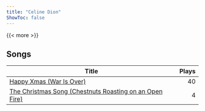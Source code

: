 ```yaml
---
title: "Celine Dion"
ShowToc: false
---
```


{{< more >}}

## Songs
Title | Plays 
----- | -----: 
[Happy Xmas (War Is Over)](/songs/happy-xmas-war-is-over) | 40
[The Christmas Song (Chestnuts Roasting on an Open Fire)](/songs/the-christmas-song-chestnuts-roasting-on-an-open-fire) | 4

